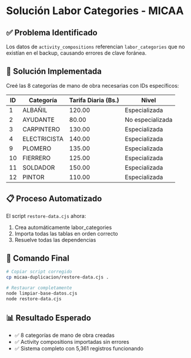 # Solución Labor Categories - MICAA

## ✅ Problema Identificado
Los datos de `activity_compositions` referencian `labor_categories` que no existían en el backup, causando errores de clave foránea.

## 🔧 Solución Implementada
Creé las 8 categorías de mano de obra necesarias con IDs específicos:

| ID | Categoría | Tarifa Diaria (Bs.) | Nivel |
|----|-----------|-------------------|-------|
| 1  | ALBAÑIL   | 120.00           | Especializada |
| 2  | AYUDANTE  | 80.00            | No especializada |
| 3  | CARPINTERO| 130.00           | Especializada |
| 4  | ELECTRICISTA| 140.00         | Especializada |
| 9  | PLOMERO   | 135.00           | Especializada |
| 10 | FIERRERO  | 125.00           | Especializada |
| 11 | SOLDADOR  | 150.00           | Especializada |
| 12 | PINTOR    | 110.00           | Especializada |

## 📋 Proceso Automatizado
El script `restore-data.cjs` ahora:
1. Crea automáticamente labor_categories
2. Importa todas las tablas en orden correcto
3. Resuelve todas las dependencias

## 🚀 Comando Final
```bash
# Copiar script corregido
cp micaa-duplicacion/restore-data.cjs .

# Restaurar completamente 
node limpiar-base-datos.cjs
node restore-data.cjs
```

## 📊 Resultado Esperado
- ✅ 8 categorías de mano de obra creadas
- ✅ Activity compositions importadas sin errores
- ✅ Sistema completo con 5,361 registros funcionando